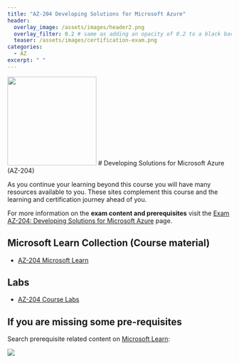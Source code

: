 ```yaml
---
title: "AZ-204 Developing Solutions for Microsoft Azure"
header:
  overlay_image: /assets/images/header2.png
  overlay_filter: 0.2 # same as adding an opacity of 0.2 to a black background
  teaser: /assets/images/certification-exam.png
categories:
  - AZ
excerpt: " "
---
```


<img src="../../assets/images/certification-exam.png" width="200" height="200">
# Developing Solutions for Microsoft Azure (AZ-204) 

As you continue your learning beyond this course you will have many resources available to you. These sites complement this course and the learning and certification journey ahead of you.

For more information on the **exam content and prerequisites** visit the [Exam AZ-204: Developing Solutions for Microsoft Azure](https://learn.microsoft.com/en-us/certifications/exams/az-204) page.

## Microsoft Learn Collection (Course material)
- [AZ-204 Microsoft Learn](https://aka.ms/courseAZ-204)

## Labs
- [AZ-204 Course Labs](https://aka.ms/az204labs)

## If you are missing some pre-requisites
Search prerequisite related content on [Microsoft Learn](https://learn.microsoft.com/en-us/training/browse/):

<img src="../../assets/images/learn-search.png">